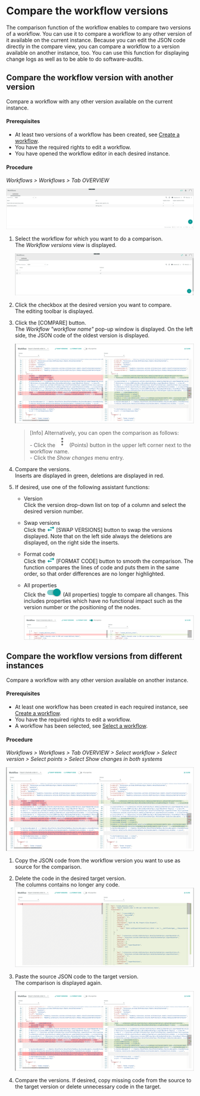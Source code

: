 # Compare the workflow versions

The comparison function of the workflow enables to compare two versions of a workflow. You can use it to compare a workflow to any other version of it available on the current instance. Because you can edit the JSON code directly in the compare view, you can compare a workflow to a version available on another instance, too. You can use this function for displaying change logs as well as to be able to do software-audits.

## Compare the workflow version with another version

Compare a workflow with any other version available on the current instance.

#### Prerequisites

- At least two versions of a workflow has been created, see [Create a workflow](#create-a-workflow).
- You have the required rights to edit a workflow.
- You have opened the workflow editor in each desired instance.

#### Procedure

*Workflows > Workflows > Tab OVERVIEW*

![Workflows](../../Assets/Screenshots/ActindoWorkFlow/Workflows/Workflows.png "[Workflows]")

1. Select the workflow for which you want to do a comparison.   
    The *Workflow versions* view is displayed.
    
    ![Workflow versions](../../Assets/Screenshots/ActindoWorkFlow/Workflows/WorkflowVersions.png "[Workflow versions]")

2. Click the checkbox at the desired version you want to compare.   
    The editing toolbar is displayed.

    

3. Click the [COMPARE] button.  
    The *Workflow "workflow name"* pop-up window is displayed. On the left side, the JSON code of the oldest version is displayed. 

    ![Workflow](../../Assets/Screenshots/ActindoWorkFlow/Workflows/WorkflowComparison.png "[Workflow]")
    
    > [Info] Alternatively, you can open the comparison as follows:  
        - Click the ![Points](../../Assets/Icons/Points02.png "[Points]") (Points) button in the upper left corner next to the workflow name.  
        - Click the *Show changes* menu entry.

4. Compare the versions.   
    Inserts are displayed in green, deletions are displayed in red.
    
5. If desired, use one of the following assistant functions:   

   - Version   
        Click the version drop-down list on top of a column and select the desired version number.

    - Swap versions   
        Click the ![Swap](../../Assets/Icons/Swap.png "[Swap]") [SWAP VERSIONS] button to swap the versions displayed. Note that on the left side always the deletions are displayed, on the right side the inserts.
       
    - Format code  
        Click the ![Format code](../../Assets/Icons/Swap.png "[Format code]") [FORMAT CODE] button to smooth the comparison. The function compares the lines of code and puts them in the same order, so that order differences are no longer highlighted.

    - All properties   
       Click the ![All properties](../../Assets/Icons/Toggle.png "[All properties]") (All properties) toggle to compare all changes. This includes properties which have no functional impact such as the version number or the positioning of the nodes.

        ![All properties](../../Assets/Screenshots/ActindoWorkFlow/Workflows/WorkflowComparisonAllProperties.png "[All properties]")



## Compare the workflow versions from different instances 

Compare a workflow with any other version available on another instance.

#### Prerequisites

- At least one workflow has been created in each required instance, see [Create a workflow](#create-a-workflow).
- You have the required rights to edit a workflow.
- A workflow has been selected, see [Select a workflow](#create-a-workflow).

#### Procedure

*Workflows > Workflows > Tab OVERVIEW > Select workflow > Select version > Select points > Select Show changes in both systems*

![Workflow](../../Assets/Screenshots/ActindoWorkFlow/Workflows/WorkflowComparison.png "[Workflow]")

1. Copy the JSON code from the workflow version you want to use as source for the comparison.

2. Delete the code in the desired target version.   
    The columns contains no longer any code.
    ![Workflow](../../Assets/Screenshots/ActindoWorkFlow/Workflows/WorkflowComparisonAnotherInstance.png "[Workflow]")

3. Paste the source JSON code to the target version.   
    The comparison is displayed again.
    
    ![Workflow](../../Assets/Screenshots/ActindoWorkFlow/Workflows/WorkflowComparison.png "[Workflow]")
    
4. Compare the versions. If desired, copy missing code from the source to the target version or delete unnecessary code in the target.


